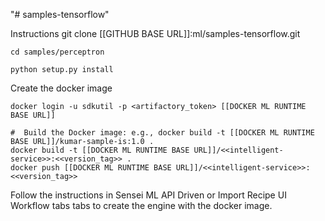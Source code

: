 "# samples-tensorflow"

Instructions
	git clone [[GITHUB BASE URL]]:ml/samples-tensorflow.git

	cd samples/perceptron

	python setup.py install

Create the docker image

	docker login -u sdkutil -p <artifactory_token> [[DOCKER ML RUNTIME BASE URL]]

	#  Build the Docker image: e.g., docker build -t [[DOCKER ML RUNTIME BASE URL]]/kumar-sample-is:1.0 .
	docker build -t [[DOCKER ML RUNTIME BASE URL]]/<<intelligent-service>>:<<version_tag>> .
	docker push [[DOCKER ML RUNTIME BASE URL]]/<<intelligent-service>>:<<version_tag>>


Follow the instructions in Sensei ML API Driven or  Import Recipe UI Workflow tabs tabs to create the engine with the docker image.


